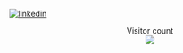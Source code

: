 

<!--
**Carter-Poe/Carter-Poe** is a ✨ _special_ ✨ repository because its `README.md` (this file) appears on your GitHub profile.

Here are some ideas to get you started:

- 🔭 I’m currently working on ...
- 🌱 I’m currently learning ...
- 👯 I’m looking to collaborate on ...
- 🤔 I’m looking for help with ...
- 💬 Ask me about ...
- 📫 How to reach me: ...
- 😄 Pronouns: ...
- ⚡ Fun fact: ...
-->

[![linkedin](https://linkedin-github.herokuapp.com/api/render/Carter%20Poe/Software%20Developer/Freelance/Certification/dark/https%3A%2F%2Fmedia-exp1.licdn.com%2Fdms%2Fimage%2FC5603AQHNswMOUU4fAA%2Fprofile-displayphoto-shrink_200_200%2F0%2F1651970352250%3Fe%3D1657756800%26v%3Dbeta%26t%3DRvJJWW3O6OJjXS4vIPRYxEXUMgizmdyEXyL1b-xU2gI)](https://www.linkedin.com/in/carter-poe/)


<p align="center"> 
  Visitor count<br>
  <img src="https://profile-counter.glitch.me/carter-poe/count.svg" />
</p>
